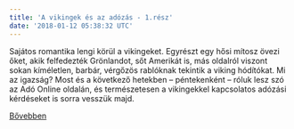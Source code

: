 ```yaml
---
title: 'A vikingek és az adózás - 1.rész'
date: '2018-01-12 05:38:32 UTC'
---
```


Sajátos romantika lengi körül a vikingeket. Egyrészt egy hősi mítosz övezi őket, akik felfedezték Grönlandot, sőt Amerikát is, más oldalról viszont sokan kíméletlen, barbár, vérgőzös rablóknak tekintik a viking hódítókat. Mi az igazság? Most és a következő hetekben – péntekenként – róluk lesz szó az Adó Online oldalán, és természetesen a vikingekkel kapcsolatos adózási kérdéseket is sorra vesszük majd.


[Bővebben](http://ift.tt/2D3VdtN)
